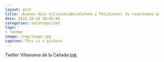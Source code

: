 ```yaml
---
layout: post
title: ¡Buenos días VillanuevaDeLaCañada y FelizLunes! Os recordamos que tenéis a vuestra disposición el Servicio de Comunicación de ...
date: 2022-10-24 10:05:06
categories: uncategorized
tags:
- random
image: /img/image.jpg
caption: This is a picture
---
```

Twitter Villanueva de la Cañada [link](https://twitter.com/AytoVDLCanada/status/1584451912853643264)
